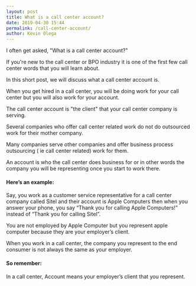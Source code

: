 ```yaml
--- 
layout: post 
title: What is a call center account?
date: 2019-04-30 15:44
permalink: /call-center-account/ 
author: Kevin Olega 
--- 
```

I often get asked, "What is a call center account?"

If you're new to the call center or BPO industry it is one of the first few call center words that you will learn about.

In this short post, we will discuss what a call center account is.

When you get hired in a call center, you will be doing work for your call center but you will also work for your account.

The call center account is "the client" that your call center company is serving.

Several companies who offer call center related work do not do outsourced work for their mother company. 

Many companies serve other companies and offer business process outsourcing ( ie call center related) work for them. 

An account is who the call center does business for or in other words the company you will be representing once you start to work there.

#### Here’s an example:

Say, you work as a customer service representative for a call center company called Sitel and their account is Apple Computers then when you answer your phone, you say “Thank you for calling Apple Computers!” instead of “Thank you for calling Sitel”. 

You are not employed by Apple Computer but you represent apple computer because they are your employer’s client. 

When you work in a call center, the company you represent to the end consumer is not always the same as your employer.

#### So remember:

In a call center, Account means your employer’s client that you represent.
